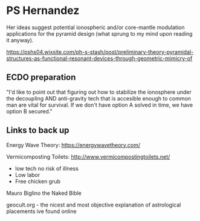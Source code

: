 # PS Hernandez

Her ideas suggest potential ionospheric and/or core-mantle modulation applications for the pyramid design (what sprung to my mind upon reading it anyway).

https://pshs04.wixsite.com/ph-s-stash/post/preliminary-theory-pyramidal-structures-as-functional-resonant-devices-through-geometric-mimicry-of

## ECDO preparation

"I'd like to point out that figuring out how to stabilize the ionosphere under the decoupling AND anti-gravity tech that is accesible enough to common man are vital for survival. If we don't have option A solved in time, we have option B secured."

## Links to back up

Energy Wave Theory: https://energywavetheory.com/

Vermicomposting Toilets: http://www.vermicompostingtoilets.net/
- low tech no risk of illness
- Low labor
- Free chicken grub

Mauro Biglino the Naked Bible

geocult.org - the nicest and most objective explanation of astrological placements ive found online